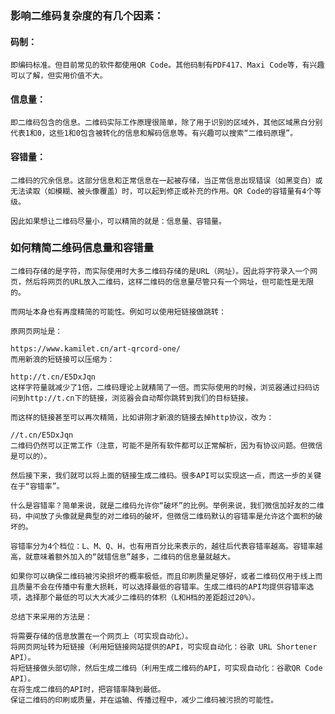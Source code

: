 ### 影响二维码复杂度的有几个因素：

#### 码制：
    即编码标准。但目前常见的软件都使用QR Code。其他码制有PDF417、Maxi Code等，有兴趣可以了解，但实用价值不大。

#### 信息量：
    即二维码包含的信息。二维码实际工作原理很简单，除了用于识别的区域外，其他区域黑白分别代表1和0，这些1和0包含被转化的信息和解码信息等。有兴趣可以搜索“二维码原理”。

#### 容错量：
    二维码的冗余信息。这部分信息和正常信息在一起被存储，当正常信息出现错误（如黑变白）或无法读取（如模糊、被头像覆盖）时，可以起到修正或补充的作用。QR Code的容错量有4个等级。

    因此如果想让二维码尽量小，可以精简的就是：信息量、容错量。

### 如何精简二维码信息量和容错量
    
    二维码存储的是字符，而实际使用时大多二维码存储的是URL（网址）。因此将字符录入一个网页，然后将网页的URL放入二维码，这样二维码的信息量尽管只有一个网址，但可能性是无限的。

    而网址本身也有再度精简的可能性。例如可以使用短链接做跳转：

    原网页网址是：

    https://www.kamilet.cn/art-qrcord-one/
    而用新浪的短链接可以压缩为：

    http://t.cn/E5DxJqn
    这样字符量就减少了1倍，二维码理论上就精简了一倍。而实际使用的时候，浏览器通过扫码访问到http://t.cn下的链接，浏览器会自动帮你跳转到我们的目标链接。

    而这样的链接甚至可以再次精简，比如讲刚才新浪的链接去掉http协议，改为：

    //t.cn/E5DxJqn
    二维码仍然可以正常工作（注意，可能不是所有软件都可以正常解析，因为有协议问题。但微信是可以的）。

    然后接下来，我们就可以将上面的链接生成二维码。很多API可以实现这一点，而这一步的关键在于“容错率”。

    什么是容错率？简单来说，就是二维码允许你“破坏”的比例。举例来说，我们微信加好友的二维码，中间放了头像就是典型的对二维码的破坏，但微信二维码默认的容错率是允许这个面积的破坏的。

    容错率分为4个档位：L、M、Q、H，也有用百分比来表示的，越往后代表容错率越高。容错率越高，就意味着额外加入的“就错信息”越多，二维码的信息量就越大。

    如果你可以确保二维码被污染损坏的概率极低，而且印刷质量足够好，或者二维码仅用于线上而且质量不会在传播中有重大损耗，可以选择最低的容错率。生成二维码的API均提供容错率选项，选择那个最低的可以大大减少二维码的体积（L和H档的差距超过20%）。

    总结下来采用的方法是：

    将需要存储的信息放置在一个网页上（可实现自动化）。
    将网页网址转为短链接（利用短链接网站提供的API，可实现自动化：谷歌 URL Shortener API）。
    将短链接做头部切除，然后生成二维码（利用生成二维码的API，可实现自动化：谷歌QR Code API）。
    在将生成二维码的API时，把容错率降到最低。
    保证二维码的印刷或质量，并在运输、传播过程中，减少二维码被污损的可能性。
